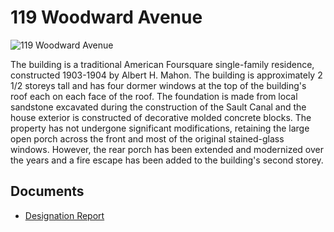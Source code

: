 # 119 Woodward Avenue

![119 Woodward Avenue](images/119-woodward-avenue.png)

The building is a traditional American Foursquare single-family residence, constructed 1903-1904 by Albert H. Mahon. The building is approximately 2 1/2 storeys tall and has four dormer windows at the top of the building's roof each on each face of the roof. The foundation is made from local sandstone excavated during the construction of the Sault Canal and the house exterior is constructed of decorative molded concrete blocks. The property has not undergone significant modifications, retaining the large open porch across the front and most of the original stained-glass windows. However, the rear porch has been extended and modernized over the years and a fire escape has been added to the building's second storey.

## Documents

-   [Designation Report](documents/119-woodward-avenue-designation.pdf)
